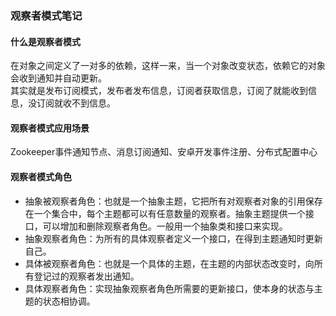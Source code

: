 ### 观察者模式笔记
#### 什么是观察者模式
在对象之间定义了一对多的依赖，这样一来，当一个对象改变状态，依赖它的对象会收到通知并自动更新。   
其实就是发布订阅模式，发布者发布信息，订阅者获取信息，订阅了就能收到信息，没订阅就收不到信息。

#### 观察者模式应用场景
Zookeeper事件通知节点、消息订阅通知、安卓开发事件注册、分布式配置中心

#### 观察者模式角色
- 抽象被观察者角色：也就是一个抽象主题，它把所有对观察者对象的引用保存在一个集合中，每个主题都可以有任意数量的观察者。抽象主题提供一个接口，可以增加和删除观察者角色。一般用一个抽象类和接口来实现。
- 抽象观察者角色：为所有的具体观察者定义一个接口，在得到主题通知时更新自己。
- 具体被观察者角色：也就是一个具体的主题，在主题的内部状态改变时，向所有登记过的观察者发出通知。
- 具体观察者角色：实现抽象观察者角色所需要的更新接口，使本身的状态与主题的状态相协调。

